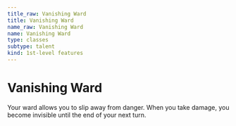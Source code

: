 ```yaml
---
title_raw: Vanishing Ward
title: Vanishing Ward
name_raw: Vanishing Ward
name: Vanishing Ward
type: classes
subtype: talent
kind: 1st-level features
---
```


# Vanishing Ward

Your ward allows you to slip away from danger. When you take damage, you become invisible until the end of your next turn.
